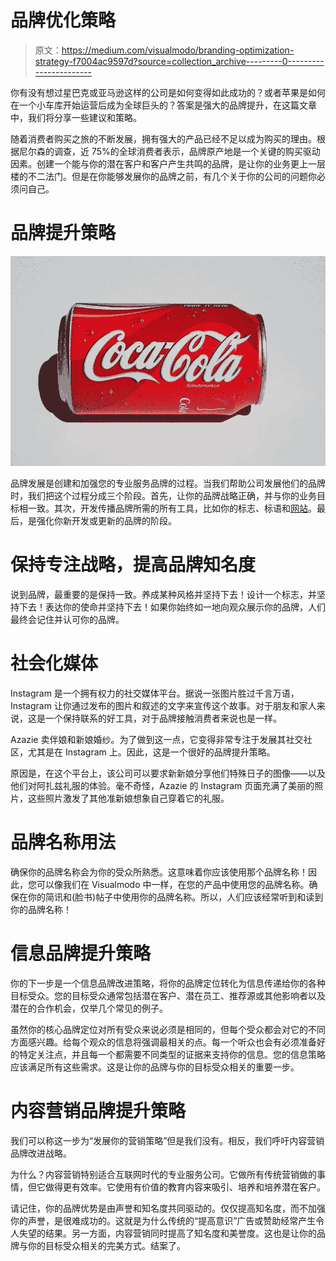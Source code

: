 # 品牌优化策略

> 原文：<https://medium.com/visualmodo/branding-optimization-strategy-f7004ac9597d?source=collection_archive---------0----------------------->

你有没有想过星巴克或亚马逊这样的公司是如何变得如此成功的？或者苹果是如何在一个小车库开始运营后成为全球巨头的？答案是强大的品牌提升，在这篇文章中，我们将分享一些建议和策略。

随着消费者购买之旅的不断发展，拥有强大的产品已经不足以成为购买的理由。根据尼尔森的调查，近 75%的全球消费者表示，品牌原产地是一个关键的购买驱动因素。创建一个能与你的潜在客户和客户产生共鸣的品牌，是让你的业务更上一层楼的不二法门。但是在你能够发展你的品牌之前，有几个关于你的公司的问题你必须问自己。

# 品牌提升策略

![](img/8865183bf32a343ad8653bc2d3bde49d.png)

品牌发展是创建和加强您的专业服务品牌的过程。当我们帮助公司发展他们的品牌时，我们把这个过程分成三个阶段。首先，让你的品牌战略正确，并与你的业务目标相一致。其次，开发传播品牌所需的所有工具，比如你的标志、标语和[网站](https://visualmodo.com/wordpress-themes/)。最后，是强化你新开发或更新的品牌的阶段。

# 保持专注战略，提高品牌知名度

说到品牌，最重要的是保持一致。养成某种风格并坚持下去！设计一个标志，并坚持下去！表达你的使命并坚持下去！如果你始终如一地向观众展示你的品牌，人们最终会记住并认可你的品牌。

# 社会化媒体

Instagram 是一个拥有权力的社交媒体平台。据说一张图片胜过千言万语，Instagram 让你通过发布的图片和叙述的文字来宣传这个故事。对于朋友和家人来说，这是一个保持联系的好工具，对于品牌接触消费者来说也是一样。

Azazie 卖伴娘和新娘婚纱。为了做到这一点，它变得非常专注于发展其社交社区，尤其是在 Instagram 上。因此，这是一个很好的品牌提升策略。

原因是，在这个平台上，该公司可以要求新新娘分享他们特殊日子的图像——以及他们对阿扎兹礼服的体验。毫不奇怪，Azazie 的 Instagram 页面充满了美丽的照片，这些照片激发了其他准新娘想象自己穿着它的礼服。

# 品牌名称用法

确保你的品牌名称会为你的受众所熟悉。这意味着你应该使用那个品牌名称！因此，您可以像我们在 Visualmodo 中一样，在您的产品中使用您的品牌名称。确保在你的简讯和(脸书)帖子中使用你的品牌名称。所以，人们应该经常听到和读到你的品牌名称！

# 信息品牌提升策略

你的下一步是一个信息品牌改进策略，将你的品牌定位转化为信息传递给你的各种目标受众。您的目标受众通常包括潜在客户、潜在员工、推荐源或其他影响者以及潜在的合作机会，仅举几个常见的例子。

虽然你的核心品牌定位对所有受众来说必须是相同的，但每个受众都会对它的不同方面感兴趣。给每个观众的信息将强调最相关的点。每一个听众也会有必须准备好的特定关注点，并且每一个都需要不同类型的证据来支持你的信息。您的信息策略应该满足所有这些需求。这是让你的品牌与你的目标受众相关的重要一步。

# 内容营销品牌提升策略

我们可以称这一步为“发展你的营销策略”但是我们没有。相反，我们呼吁内容营销品牌改进战略。

为什么？内容营销特别适合互联网时代的专业服务公司。它做所有传统营销做的事情，但它做得更有效率。它使用有价值的教育内容来吸引、培养和培养潜在客户。

请记住，你的品牌优势是由声誉和知名度共同驱动的。仅仅提高知名度，而不加强你的声誉，是很难成功的。这就是为什么传统的“提高意识”广告或赞助经常产生令人失望的结果。另一方面，内容营销同时提高了知名度和美誉度。这也是让你的品牌与你的目标受众相关的完美方式。结案了。